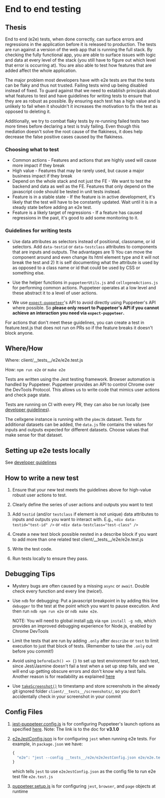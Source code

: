 # End to end testing

## Thesis

End to end (e2e) tests, when done correctly, can surface errors and regressions in the application before it is released to production. The tests are run against a version of the web app that is running the full stack. By checking the fully functional app, you are able to surface issues with logic and data at every level of the stack (you still have to figure out which level that error is occurring at). You are also able to test how features that are added affect the whole application.

The major problem most developers have with e2e tests are that the tests can be flaky and thus not trusted. Failing tests wind up being disabled instead of fixed. To guard against that we need to establish principals about what features to test and have guidelines for writing tests to ensure that they are as robust as possible. By ensuring each test has a high value and is unlikely to fail when it shouldn't it increases the motivation to fix the test as opposed to deleting it.

Additionally, we try to combat flaky tests by re-running failed tests two more times before declaring a test is truly failing. Even though this mediation doesn't solve the root cause of the flakiness, it does help decrease the false positive cases caused by the flakiness.

### Choosing what to test

- Common actions - Features and actions that are highly used will cause more impact if they break
- High value - Features that may be rarely used, but cause a major business impact if they break
- Depend on the whole stack and not just the FE - We want to test the backend and data as well as the FE. Features that only depend on the javascript code should be tested in unit tests instead.
- Feature is in a stable state - If the feature is in active development, it's likely that the test will have to be constantly updated. Wait until it is in a steady state before adding an e2e test.
- Feature is a likely target of regressions - If a feature has caused regressions in the past, it's good to add some monitoring to it.

### Guidelines for writing tests

- Use data attributes as selectors instead of positional, classname, or id selectors. Add `data-testid` or `data-testclass` attributes to components that are inputs and outputs. The advantages are 1) You can move the component around and even change its html element type and it will not break the test and 2) It is self documenting what the attribute is used by as opposed to a class name or id that could be used by CSS or something else.

- Use the helper functions in `puppeteerUtils.js` and `cellxgeneActions.js` for performing common actions. Puppeteer operates at a low level and these abstract it to a level of user actions.

- We use [`expect-puppeteer`](https://github.com/smooth-code/jest-puppeteer/tree/master/packages/expect-puppeteer#api)'s API to avoid directly using Puppeteer's API where possible. So **please only resort to Puppeteer's API if you cannot achieve an interaction you need via `expect-puppeteer`.**

For actions that don't meet these guidelines, you can create a test in feature.test.js that does not run on PRs so if the feature breaks it doesn't block anyone.

## Where/How

Where: client/\_\_tests\_\_/e2e/e2e.test.js

How: `npm run e2e` or `make e2e`

Tests are written using the Jest testing framework. Browser automation is handled by Puppeteer. Puppeteer provides an API to control Chrome over the DevTools Protocol. This allows us to write code that mimics user actions and check page state.

Tests are running on CI with every PR, they can also be run locally (see [developer guidelines](developer_guidelines.md)).

The cellxgene instance is running with the `pbmc3k` dataset. Tests for additional datasets can be added, the `data.js` file contains the values for inputs and outputs expected for different datasets. Choose values that make sense for that dataset.

## Setting up e2e tests locally

See [developer guidelines](developer_guidelines.md)

## How to write a new test

1. Ensure that your new test meets the guidelines above for high-value robust user actions to test.

1. Clearly define the series of user actions and outputs you want to test

1. Add `testid` (and/or `testclass` if element is not unique) data attributes to inputs and outputs you want to interact with.
   E.g., `<div data-testid="test-id" />` or `<div data-testclass="test-class" />`

1. Create a new test block possible nested in a describe block if you want to add more than one related test client/\_\_tests\_\_/e2e/e2e.test.js

1. Write the test code.

1. Run tests locally to ensure they pass.

## Debugging Tips

- Mystery bugs are often caused by a missing `async` or `await`. Double check every function and every line (twice!).

- Use `ndb` for debugging: Put a javascript breakpoint in by adding this line `debugger` to the test at the point which you want to pause execution. And then run `ndb npm run e2e` or `ndb make e2e`.

  NOTE: You will need to global install [`ndb`](https://github.com/GoogleChromeLabs/ndb) via `npm install -g ndb`, which provides an improved debugging experience for Node.js, enabled by Chrome DevTools

- Limit the tests that are run by adding `.only` after `describe` or `test` to limit execution to just that block of tests. (Remember to take the `.only` out before you commit!)

- Avoid using `beforeEach() => {}` to set up test environment for each test, since Jest/Jasmine doesn't fail a test when a set up step fails, and we will end up getting obscure errors and don't know why a test fails. Another reason is for readability as explained [here](https://kentcdodds.com/blog/avoid-nesting-when-youre-testing/)

- Use [`takeScreenshot()`](../client/__tests__/e2e/takeScreenshot.js) to timestamp and store screenshots in the already git ignored folder `client/__tests__/screenshots/`, so you don't accidentally check in your screenshot in your commit

## Config Files

1. [jest-puppeteer.config.js](../client/jest-puppeteer.config.js) is for configuring Puppeteer's launch options as specified [here](https://github.com/puppeteer/puppeteer/blob/v3.1.0/docs/api.md#puppeteerlaunchoptions). Note: The link is to the doc for **v3.1.0**

1. [e2eJestConfig.json](../client/__tests__/e2e/e2eJestConfig.json) is for configuring `jest` when running e2e tests. For example, in `package.json` we have:

   ```ts
   {
     "e2e": "jest --config __tests__/e2e/e2eJestConfig.json e2e/e2e.test.js",
   }
   ```

   which tells `jest` to use `e2eJestConfig.json` as the config file to run e2e test file `e2e.test.js`

1. [puppeteer.setup.js](../client/__tests__/e2e/puppeteer.setup.js) is for configuring `jest`, `browser`, and `page` objects at runtime
